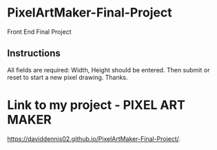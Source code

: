 # PixelArtMaker-Final-Project
Front End Final Project
## Instructions
All fields are required: Width, Height should be entered.
Then submit or reset to start a new pixel drawing.
Thanks.
# Link to my project - PIXEL ART MAKER
 https://daviddennis02.github.io/PixelArtMaker-Final-Project/. 
